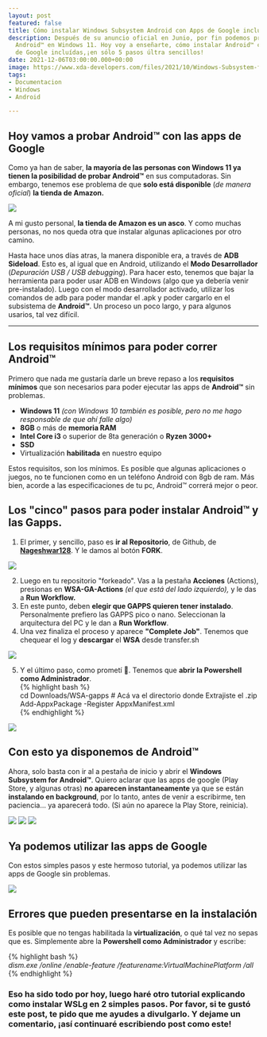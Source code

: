 ```yaml
---
layout: post
featured: false
title: Cómo instalar Windows Subsystem Android con Apps de Google incluido (FÁCIL)
description: Después de su anuncio oficial en Junio, por fin podemos probar las aplicaciones
  Android™ en Windows 11. Hoy voy a enseñarte, cómo instalar Android™ con las Gapps
  de Google incluídas,¡en sólo 5 pasos últra sencillos!
date: 2021-12-06T03:00:00.000+00:00
image: https://www.xda-developers.com/files/2021/10/Windows-Subsystem-for-Android-with-Play-Store-Featured-3.jpg
tags:
- Documentacion
- Windows
- Android

---
```

## Hoy vamos a probar Android™ con las apps de Google

Como ya han de saber, **la mayoría de las personas con Windows 11 ya tienen la posibilidad de probar Android™** en sus computadoras. Sin embargo, tenemos ese problema de que **solo está disponible** (_de manera oficial_) **la tienda de Amazon.**

![](https://docs.microsoft.com/es-es/windows/images/wsa-amazon-appstore.png)

A mi gusto personal, **la tienda de Amazon es un asco**. Y como muchas personas, no nos queda otra que instalar algunas aplicaciones por otro camino.

Hasta hace unos días atras, la manera disponible era, a través de **ADB Sideload**. Esto es, al igual que en Android, utilizando el **Modo Desarrollador** (_Depuración USB / USB debugging_). Para hacer esto, tenemos que bajar la herramienta para poder usar ADB en Windows (algo que ya debería venir pre-instalado). Luego con el modo desarrollador activado, utilizar los comandos de adb para poder mandar el .apk y poder cargarlo en el subsistema de **Android™**. Un proceso un poco largo, y para algunos usarios, tal vez difícil.

***

## Los requisitos mínimos para poder correr Android™

Primero que nada me gustaría darle un breve repaso a los **requisitos mínimos** que son necesarios para poder ejecutar las apps de **Android™** sin problemas.

* **Windows 11** _(con Windows 10 también es posible, pero no me hago responsable de que ahí falle algo)_
* **8GB** o más de **memoria RAM**
* **Intel Core i3** o superior de 8ta generación o **Ryzen 3000+**
* **SSD**
* Virtualización **habilitada** en nuestro equipo

Estos requisitos, son los mínimos. Es posible que algunas aplicaciones o juegos, no te funcionen como en un teléfono Android con 8gb de ram. Más bien, acorde a las especificaciones de tu pc, Android™ correrá mejor o peor.

## Los "cinco" pasos para poder instalar Android™ y las Gapps.

1. El primer, y sencillo, paso es **ir al Repositorio**, de Github, de [**Nageshwar128**](https://github.com/Nageshwar128/WSA-GA-Actions). Y le damos al botón **FORK**.

![](/images/posts/fork.png)

2. Luego en tu repositorio "forkeado". Vas a la pestaña **Acciones** (Actions), presionas en **WSA-GA-Actions** _(el que está del lado izquierdo),_ y le das a **Run Workflow.**
3. En este punto, deben **elegir que GAPPS quieren tener instalado**. Personalmente prefiero las GAPPS pico o nano. Seleccionan la arquitectura del PC y le dan a **Run Workflow**.
4. Una vez finaliza el proceso y aparece **"Complete Job"**. Tenemos que chequear el log y **descargar** el **WSA** desde transfer.sh

![](/images/posts/forkv.png)

5. Y el último paso, como prometí 🤣. Tenemos que **abrir la Powershell como Administrador**.  
   {% highlight bash %}  
   cd Downloads/WSA-gapps # Acá va el directorio donde Extrajiste el .zip  
   Add-AppxPackage -Register AppxManifest.xml  
   {% endhighlight %}

![](/images/posts/powersh.png)

## Con esto ya disponemos de Android™

Ahora, solo basta con ir al a pestaña de inicio y abrir el **Windows Subsystem for Android™**. Quiero aclarar que las apps de google (Play Store, y algunas otras) **no aparecen instantaneamente** ya que se están **instalando en background**, por lo tanto, antes de venir a escribirme, ten paciencia... ya aparecerá todo. (Si aún no aparece la Play Store, reinicia).

<div class="gallery-box">
<div class="gallery">
<img src="/images/posts/android.png">
<img src="/images/posts/debbugin.png">
<img src="/images/posts/inicio.png">
</div>
</div>

## Ya podemos utilizar las apps de Google

Con estos simples pasos y este hermoso tutorial, ya podemos utilizar las apps de Google sin problemas.

![](/images/posts/playstore.png)

## Errores que pueden presentarse en la instalación

Es posible que no tengas habilitada la **virtualización**, o qué tal vez no sepas que es. Simplemente abre la **Powershell como Administrador** y escribe:

{% highlight bash %}  
_dism.exe /online /enable-feature /featurename:VirtualMachinePlatform /all_  
{% endhighlight %}

### Eso ha sido todo por hoy, luego haré otro tutorial explicando como instalar WSLg en 2 simples pasos. Por favor, si te gustó este post, te pido que me ayudes a divulgarlo. Y dejame un comentario, ¡así continuaré escribiendo post como este!